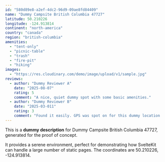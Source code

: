```yaml
---
id: "580d89e8-a2ef-4dc2-96d9-09ae8fd84409"
name: "Dummy Campsite British Columbia 47727"
latitude: 50.210226
longitude: -124.913814
continent: "north-america"
country: "canada"
region: "british-columbia"
amenities:
  - "tent-only"
  - "picnic-table"
  - "trash"
  - "fire-pit"
  - "hiking"
images:
  - "https://res.cloudinary.com/demo/image/upload/v1/sample.jpg"
reviews:
  - author: "Dummy Reviewer A"
    date: "2025-08-07"
    rating: 5
    comment: "A nice, quiet dummy spot with some basic amenities."
  - author: "Dummy Reviewer B"
    date: "2025-03-011"
    rating: 3
    comment: "Found it easily. GPS was spot on for this dummy location."
---
```


This is a **dummy description** for Dummy Campsite British Columbia 47727, generated for the proof of concept.

It provides a serene environment, perfect for demonstrating how SvelteKit can handle a large number of static pages. The coordinates are 50.210226, -124.913814.
